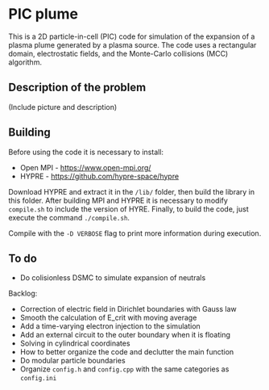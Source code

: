 # PIC plume

This is a 2D particle-in-cell (PIC) code for simulation of the expansion of a plasma plume generated by a plasma source. The code uses a rectangular domain, electrostatic fields, and the Monte-Carlo collisions (MCC) algorithm. 

## Description of the problem

(Include picture and description)


## Building

Before using the code it is necessary to install:

- Open MPI - https://www.open-mpi.org/
- HYPRE - https://github.com/hypre-space/hypre

Download HYPRE and extract it in the `/lib/` folder, then build the library in this folder.  After building MPI and HYPRE it is necessary to modify `compile.sh` to include the version of HYRE. Finally, to build the code, just execute the command `./compile.sh`. 

Compile with the `-D VERBOSE` flag to print more information during execution.

## To do

- Do colisionless DSMC to simulate expansion of neutrals

Backlog:

- Correction of electric field in Dirichlet boundaries with Gauss law
- Smooth the calculation of E_crit with moving average
- Add a time-varying electron injection to the simulation
- Add an external circuit to the outer boundary when it is floating
- Solving in cylindrical coordinates
- How to better organize the code and declutter the main function
- Do modular particle boundaries 
- Organize `config.h` and `config.cpp` with the same categories as `config.ini` 
